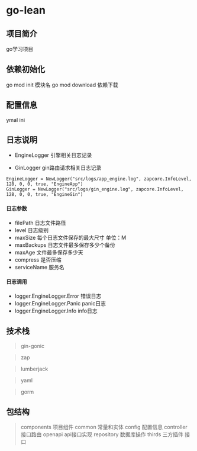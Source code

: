 # go-lean
## 项目简介
go学习项目

## 依赖初始化
go mod init 模块名
go mod download 依赖下载
## 配置信息
ymal
ini
## 日志说明

* EngineLogger 引擎相关日志记录

* GinLogger gin路由请求相关日志记录


```
EngineLogger = NewLogger("src/logs/app_engine.log", zapcore.InfoLevel, 128, 0, 0, true, "EngineApp")
GinLogger = NewLogger("src/logs/gin_engine.log", zapcore.InfoLevel, 128, 0, 0, true, "EngineGin")
```

#### 日志参数
* filePath 日志文件路径
* level 日志级别
* maxSize 每个日志文件保存的最大尺寸 单位：M
* maxBackups 日志文件最多保存多少个备份
* maxAge 文件最多保存多少天
* compress 是否压缩
* serviceName 服务名



#### 日志调用

* logger.EngineLogger.Error 错误日志
* logger.EngineLogger.Panic panic日志
* logger.EngineLogger.Info info日志

## 技术栈
>gin-gonic 

>zap

> lumberjack

> yaml

> gorm

## 包结构

> components 项目组件
> common 常量和实体
> config 配置信息
> controller 接口路由
> openapi api接口实现
> repository 数据库操作
> thirds 三方插件
接口


